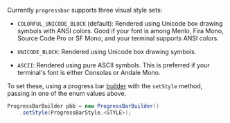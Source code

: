 Currently `progressbar` supports three visual style sets:

 - `COLORFUL_UNICODE_BLOCK` (default): Rendered using Unicode box drawing symbols with ANSI colors. Good if your font is among Menlo, Fira Mono, Source Code Pro or SF Mono; and your terminal supports ANSI colors.

 - `UNICODE_BLOCK`: Rendered using Unicode box drawing symbols. 

 - `ASCII`: Rendered using pure ASCII symbols. This is preferred if your terminal's font is either Consolas or Andale Mono.

To set these, using a progress bar [builder](builder.md) with the `setStyle` method, passing in one of the enum values above.
``` java
ProgressBarBuilder pbb = new ProgressBarBuilder()
    .setStyle(ProgressBarStyle.<STYLE>);
```
